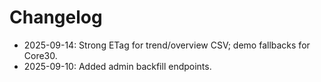 # Changelog

- 2025-09-14: Strong ETag for trend/overview CSV; demo fallbacks for Core30.
- 2025-09-10: Added admin backfill endpoints.
